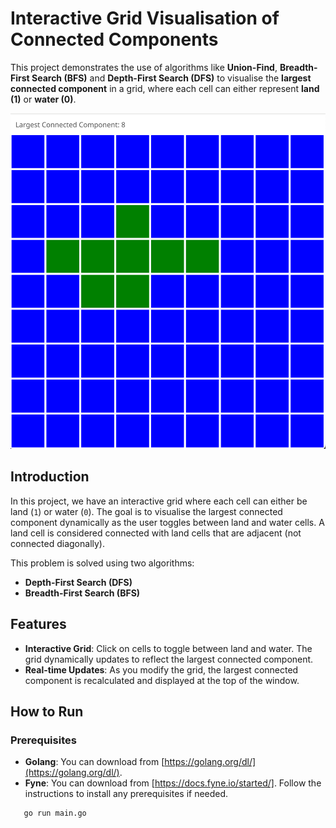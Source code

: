 # Interactive Grid Visualisation of Connected Components

This project demonstrates the use of algorithms like **Union-Find**, **Breadth-First Search (BFS)** and **Depth-First Search (DFS)** to visualise the **largest connected component** in a grid, where each cell can either represent **land (1)** or **water (0)**.

![Grid Example](./images/examplegrid.png)

## Introduction

In this project, we have an interactive grid where each cell can either be land (`1`) or water (`0`). The goal is to visualise the largest connected component dynamically as the user toggles between land and water cells. A land cell is considered connected with land cells that are adjacent (not connected diagonally).

This problem is solved using two algorithms:

- **Depth-First Search (DFS)**
- **Breadth-First Search (BFS)**

## Features

- **Interactive Grid**: Click on cells to toggle between land and water. The grid dynamically updates to reflect the largest connected component.
- **Real-time Updates**: As you modify the grid, the largest connected component is recalculated and displayed at the top of the window.

## How to Run

### Prerequisites

- **Golang**: You can download from [https://golang.org/dl/](https://golang.org/dl/).
- **Fyne**: You can download from [https://docs.fyne.io/started/]. Follow the instructions to install any prerequisites if needed.

```bash
   go run main.go
```

